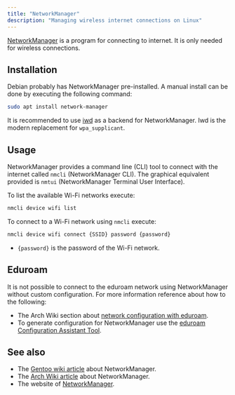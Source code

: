 ```yaml
---
title: "NetworkManager"
description: "Managing wireless internet connections on Linux"
---
```


[NetworkManager](https://networkmanager.dev) is a program for connecting
to internet. It is only needed for wireless connections.

## Installation
Debian probably has NetworkManager pre-installed. A manual install can
be done by executing the following command:

```sh
sudo apt install network-manager
```

It is recommended to use [iwd](https://wiki.gentoo.org/wiki/Iwd) as a
backend for NetworkManager. Iwd is the modern replacement for
`wpa_supplicant`.

## Usage

NetworkManager provides a command line (CLI) tool to connect with the
internet called `nmcli` (NetworkManager CLI). The graphical equivalent
provided is `nmtui` (NetworkManager Terminal User Interface).

To list the available Wi-Fi networks execute:

```sh
nmcli device wifi list
```

To connect to a Wi-Fi network using `nmcli` execute:

```sh
nmcli device wifi connect {SSID} password {password}
```

* `{password}` is the password of the Wi-Fi network.

## Eduroam
It is not possible to connect to the eduroam network using
NetworkManager without custom configuration. For more information
reference about how to the following:

* The Arch Wiki section about [network configuration with eduroam](https://wiki.archlinux.org/title/Network_configuration/Wireless#eduroam).
* To generate configuration for NetworkManager use the [eduroam Configuration Assistant Tool](https://cat.eduroam.org/).

## See also
* The [Gentoo wiki article](https://wiki.gentoo.org/wiki/NetworkManager) about NetworkManager.
* The [Arch Wiki article](https://wiki.archlinux.org/title/NetworkManager) about NetworkManager.
* The website of [NetworkManager](https://networkmanager.dev/docs/).
